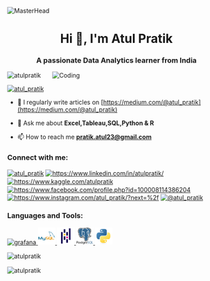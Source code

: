 ![MasterHead](https://img.pikbest.com/backgrounds/20190112/simple-blue-technology-banner-background-template_1853826.jpg!bw700)
<h1 align="center">Hi 👋, I'm Atul Pratik</h1>
<h3 align="center">A passionate Data Analytics learner from India</h3>
<img align = "right" alt ="Coding" width= "400" src="https://storage.googleapis.com/gweb-cloudblog-publish/original_images/DataAnalytics.gif"

<p align="left"> <img src="https://komarev.com/ghpvc/?username=atulpratik&label=Profile%20views&color=0e75b6&style=flat" alt="atulpratik" /> </p>

<p align="left"> <a href="https://twitter.com/atul_pratik" target="blank"><img src="https://img.shields.io/twitter/follow/atul_pratik?logo=twitter&style=for-the-badge" alt="atul_pratik" /></a> </p>

- 📝 I regularly write articles on [https://medium.com/@atul_pratik](https://medium.com/@atul_pratik)

- 💬 Ask me about **Excel,Tableau,SQL,Python & R**

- 📫 How to reach me **pratik.atul23@gmail.com**

<h3 align="left">Connect with me:</h3>
<p align="left">
<a href="https://twitter.com/atul_pratik" target="blank"><img align="center" src="https://raw.githubusercontent.com/rahuldkjain/github-profile-readme-generator/master/src/images/icons/Social/twitter.svg" alt="atul_pratik" height="30" width="40" /></a>
<a href="https://linkedin.com/in/https://www.linkedin.com/in/atulpratik/" target="blank"><img align="center" src="https://raw.githubusercontent.com/rahuldkjain/github-profile-readme-generator/master/src/images/icons/Social/linked-in-alt.svg" alt="https://www.linkedin.com/in/atulpratik/" height="30" width="40" /></a>
<a href="https://kaggle.com/https://www.kaggle.com/atulpratik" target="blank"><img align="center" src="https://raw.githubusercontent.com/rahuldkjain/github-profile-readme-generator/master/src/images/icons/Social/kaggle.svg" alt="https://www.kaggle.com/atulpratik" height="30" width="40" /></a>
<a href="https://fb.com/https://www.facebook.com/profile.php?id=100008114386204" target="blank"><img align="center" src="https://raw.githubusercontent.com/rahuldkjain/github-profile-readme-generator/master/src/images/icons/Social/facebook.svg" alt="https://www.facebook.com/profile.php?id=100008114386204" height="30" width="40" /></a>
<a href="https://instagram.com/https://www.instagram.com/atul_pratik/?next=%2f" target="blank"><img align="center" src="https://raw.githubusercontent.com/rahuldkjain/github-profile-readme-generator/master/src/images/icons/Social/instagram.svg" alt="https://www.instagram.com/atul_pratik/?next=%2f" height="30" width="40" /></a>
<a href="https://medium.com/@atul_pratik" target="blank"><img align="center" src="https://raw.githubusercontent.com/rahuldkjain/github-profile-readme-generator/master/src/images/icons/Social/medium.svg" alt="@atul_pratik" height="30" width="40" /></a>
</p>

<h3 align="left">Languages and Tools:</h3>
<p align="left"> <a href="https://grafana.com" target="_blank" rel="noreferrer"> <img src="https://www.vectorlogo.zone/logos/grafana/grafana-icon.svg" alt="grafana" width="40" height="40"/> </a> <a href="https://www.mysql.com/" target="_blank" rel="noreferrer"> <img src="https://raw.githubusercontent.com/devicons/devicon/master/icons/mysql/mysql-original-wordmark.svg" alt="mysql" width="40" height="40"/> </a> <a href="https://pandas.pydata.org/" target="_blank" rel="noreferrer"> <img src="https://raw.githubusercontent.com/devicons/devicon/2ae2a900d2f041da66e950e4d48052658d850630/icons/pandas/pandas-original.svg" alt="pandas" width="40" height="40"/> </a> <a href="https://www.postgresql.org" target="_blank" rel="noreferrer"> <img src="https://raw.githubusercontent.com/devicons/devicon/master/icons/postgresql/postgresql-original-wordmark.svg" alt="postgresql" width="40" height="40"/> </a> <a href="https://www.python.org" target="_blank" rel="noreferrer"> <img src="https://raw.githubusercontent.com/devicons/devicon/master/icons/python/python-original.svg" alt="python" width="40" height="40"/> </a> </p>

<p><img align="center" src="https://github-readme-stats.vercel.app/api/top-langs?username=atulpratik&show_icons=true&locale=en&layout=compact" alt="atulpratik" /></p>

<p><img align="center" src="https://github-readme-streak-stats.herokuapp.com/?user=atulpratik&" alt="atulpratik" /></p>


